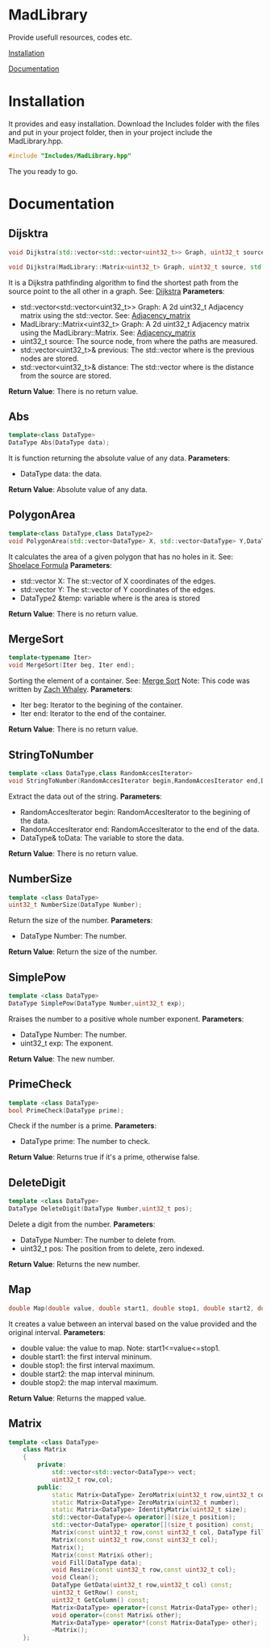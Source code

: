 # MadLibrary
 Provide usefull resources, codes etc.
 
[Installation](#Installation) 

[Documentation](#Documentation)
# Installation
 It provides and easy installation.
 Download the Includes folder with the files and put in your project folder, then in your project include the MadLibrary.hpp.
```cpp
#include "Includes/MadLibrary.hpp"
```
 The you ready to go.
# Documentation
## Dijsktra
 
```cpp
void Dijkstra(std::vector<std::vector<uint32_t>> Graph, uint32_t source, std::vector<uint32_t>& previous, std::vector<uint32_t>& distance);

void Dijkstra(MadLibrary::Matrix<uint32_t> Graph, uint32_t source, std::vector<uint32_t>& previous, std::vector<uint32_t>& distance);
```
It is a Dijkstra pathfinding algorithm to find the shortest path from the source point to the all other in a graph.
See: [Dijkstra](https://en.wikipedia.org/wiki/Dijkstra%27s_algorithm)
__Parameters__:
- std::vector<std::vector<uint32_t>> Graph: A 2d uint32_t Adjacency matrix using the std::vector. See: [Adjacency_matrix](https://en.wikipedia.org/wiki/Adjacency_matrix)
- MadLibrary::Matrix<uint32_t> Graph: A 2d uint32_t Adjacency matrix using the MadLibrary::Matrix. See: [Adjacency_matrix](https://en.wikipedia.org/wiki/Adjacency_matrix)
- uint32_t source: The source node, from where the paths are measured.
- std::vector<uint32_t>& previous: The std::vector where is the previous nodes are stored.
- std::vector<uint32_t>& distance: The std::vector where is the distance from the source are stored.

__Return Value__:
    There is no return value.
    
## Abs
```cpp
template<class DataType>
DataType Abs(DataType data);
```
It is function returning the absolute value of any data.
__Parameters__:
- DataType data: the data.

__Return Value__:
    Absolute value of any data.
    
## PolygonArea
```cpp
template<class DataType,class DataType2>
void PolygonArea(std::vector<DataType> X, std::vector<DataType> Y,DataType2 &temp);
```
It calculates the area of a given polygon that has no holes in it.
See: [Shoelace Formula](https://en.wikipedia.org/wiki/Shoelace_formula)
__Parameters__:
- std::vector<DataType> X: The st::vector of X coordinates of the edges.
- std::vector<DataType> Y: The st::vector of Y coordinates of the edges.
- DataType2 &temp: variable where is the area is stored

__Return Value__:
    There is no return value.

    
## MergeSort
```cpp
template<typename Iter>
void MergeSort(Iter beg, Iter end);
```
Sorting the element of a container.
See: [Merge Sort](https://en.wikipedia.org/wiki/Merge_sort)
Note: This code was written by [Zach Whaley](https://github.com/zachwhaley).
__Parameters__:
- Iter beg: Iterator to the begining of the container.
- Iter end: Iterator to the end of the container.

__Return Value__:
    There is no return value.

## StringToNumber
```cpp
template <class DataType,class RandomAccesIterator>
void StringToNumber(RandomAccesIterator begin,RandomAccesIterator end,DataType& toData);
```
Extract the data out of the string.
__Parameters__:
- RandomAccesIterator begin: RandomAccesIterator to the begining of the data.
- RandomAccesIterator end: RandomAccesIterator to the end of the data.
- DataType& toData: The variable to store the data.

__Return Value__:
    There is no return value.

## NumberSize
```cpp
template <class DataType>
uint32_t NumberSize(DataType Number);
```
Return the size of the number.
__Parameters__:
- DataType Number: The number.

__Return Value__:
    Return the size of the number.
    
## SimplePow
```cpp
template <class DataType>
DataType SimplePow(DataType Number,uint32_t exp);
```
Rraises the number to a positive whole number exponent.
__Parameters__:
- DataType Number: The number.
- uint32_t exp: The exponent.

__Return Value__:
    The new number.
    
## PrimeCheck
```cpp
template <class DataType>
bool PrimeCheck(DataType prime);
```
Check if the number is a prime.
__Parameters__:
- DataType prime: The number to check.

__Return Value__:
    Returns true if it's a prime, otherwise false.

## DeleteDigit
```cpp
template <class DataType>
DataType DeleteDigit(DataType Number,uint32_t pos);
```
Delete a digit from the number.
__Parameters__:
- DataType Number: The number to delete from.
- uint32_t pos: The position from to delete, zero indexed.

__Return Value__:
    Returns the new number.

## Map
```cpp
double Map(double value, double start1, double stop1, double start2, double stop2);
```
It creates a value between an interval based on the value provided and the original interval.
__Parameters__:
- double value: the value to map. Note: start1<=value<=stop1.
- double start1: the first interval mininum.
- double stop1: the first interval maximum.
- double start2: the map interval mininum.
- double stop2: the map interval maximum.

__Return Value__:
    Returns the mapped value.

## Matrix
```cpp
template <class DataType>
    class Matrix
    {
        private:
            std::vector<std::vector<DataType>> vect;
            uint32_t row,col;
        public:
            static Matrix<DataType> ZeroMatrix(uint32_t row,uint32_t col);
            static Matrix<DataType> ZeroMatrix(uint32_t number);
            static Matrix<DataType> IdentityMatrix(uint32_t size);
            std::vector<DataType>& operator[](size_t position);
            std::vector<DataType> operator[](size_t position) const;
            Matrix(const uint32_t row,const uint32_t col, DataType fill);
            Matrix(const uint32_t row,const uint32_t col);
            Matrix();
            Matrix(const Matrix& other);
            void Fill(DataType data);
            void Resize(const uint32_t row,const uint32_t col);
            void Clean();
            DataType GetData(uint32_t row,uint32_t col) const;
            uint32_t GetRow() const;
            uint32_t GetColumn() const;
            Matrix<DataType> operator+(const Matrix<DataType> other);
            void operator=(const Matrix& other);
            Matrix<DataType> operator*(const Matrix<DataType> other);
            ~Matrix();
    };
```
